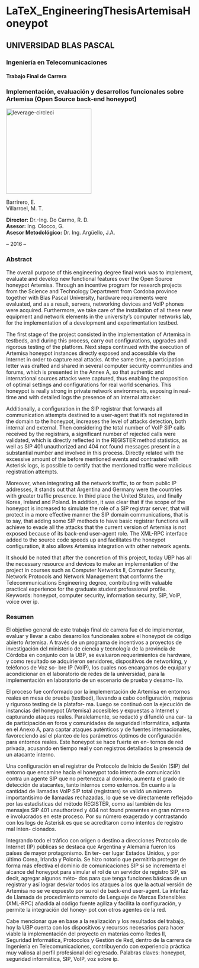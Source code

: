 # LaTeX_EngineeringThesisArtemisaHoneypot

## UNIVERSIDAD BLAS PASCAL
###  Ingeniería en Telecomunicaciones

#### Trabajo Final de Carrera

### Implementación, evaluación y desarrollos funcionales sobre Artemisa (Open Source back-end honeypot)

<div align="left">
  <img src="https://raw.githubusercontent.com/exequielrafaela/master/Figuras/Fig9.jpg" alt="leverage-circleci" width="230"/>
</div>

Barrirero, E. \
Villarroel, M. T.

**Director:** Dr.-Ing. Do Carmo, R. D. \
**Asesor:** Ing. Olocco, G. \
**Asesor Metodológico:** Dr. Ing. Argüello, J.A.

– 2016 –

### Abstract
The overall purpose of this engineering degree final work was to implement, evaluate and
develop new functional features over the Open Source honeypot Artemisa. Through an incentive
program for research projects from the Science and Technology Department from Cordoba
province together with Blas Pascal University, hardware requirements were evaluated, and as
a result, servers, networking devices and VoIP phones were acquired. Furthermore, we take
care of the installation of all these new equipment and network elements in the university’s
computer networks lab, for the implementation of a development and experimentation testbed.


The first stage of the project consisted in the implementation of Artemisa in testbeds, and during
this process, carry out configurations, upgrades and rigorous testing of the platform. Next steps
continued with the execution of Artemisa honeypot instances directly exposed and accessible
via the Internet in order to capture real attacks. At the same time, a participation letter was
drafted and shared in several computer security communities and forums, which is presented in
the Annex A, so that authentic and international sources attacks were captured, thus enabling
the proposition of optimal settings and configurations for real world scenarios. This honeypot is
really strong in private network environments, exposing in real-time and with detailed logs the
presence of an internal attacker. 

Additionally, a configuration in the SIP registrar that forwards
all communication attempts destined to a user-agent that it’s not registered in the domain to the
honeypot, increases the level of attacks detection, both internal and external. Then considering
the total number of VoIP SIP calls received by the registrars, a significant number of rejected
calls were validated, which is directly reflected in the REGISTER method statistics, as well as
SIP 401 unauthorized and 404 not found messages present in a substantial number and involved
in this process. Directly related with the excessive amount of the before mentioned events and
contrasted with Asterisk logs, is possible to certify that the mentioned traffic were malicious
registration attempts. 

Moreover, when integrating all the network traffic, to or from public IP
addresses, it stands out that Argentina and Germany were the countries with greater traffic
presence. In third place the United States, and finally Korea, Ireland and Poland. In addition, it
was clear that if the scope of the honeypot is increased to simulate the role of a SIP registrar
server, that will protect in a more effective manner the SIP domain communications, that is to
say, that adding some SIP methods to have basic registrar functions will achieve to evade all the
attacks that the current version of Artemisa is not exposed because of its back-end user-agent
role. The XML-RPC interface added to the source code speeds up and facilitates the honeypot
configuration, it also allows Artemisa integration with other network agents. 

It should be noted
that after the concretion of this project, today UBP has all the necessary resource and devices
to make an implementation of the project in courses such as Computer Networks II, Computer
Security, Network Protocols and Network Management that conforms the Telecommunications
Engineering degree, contributing with valuable practical experience for the graduate student
professional profile.
Keywords: honeypot, computer security, information security, SIP, VoIP, voice over ip.

### Resumen
El objetivo general de este trabajo final de carrera fue el de implementar, evaluar y llevar
a cabo desarrollos funcionales sobre el honeypot de código abierto Artemisa. A través de un
programa de incentivos a proyectos de investigación del ministerio de ciencia y tecnología de
la provincia de Córdoba en conjunto con la UBP, se evaluaron requerimientos de hardware, y
como resultado se adquirieron servidores, dispositivos de networking, y teléfonos de Voz so-
bre IP (VoIP), los cuales nos encargamos de equipar y acondicionar en el laboratorio de redes
de la universidad, para la implementación en laboratorio de un escenario de prueba y desarro-
llo. 

El proceso fue conformado por la implementación de Artemisa en entornos reales en mesa
de prueba (testbed), llevando a cabo configuración, mejoras y riguroso testing de la platafor-
ma. Luego se continuó con la ejecución de instancias del honeypot (Artemisa) accesibles y
expuestas a Internet y capturando ataques reales. Paralelamente, se redactó y difundió una car-
ta de participación en foros y comunidades de seguridad informática, adjunta en el Anexo A,
para captar ataques auténticos y de fuentes internacionales, favoreciendo así el planteo de los
parámetros óptimos de configuración para entornos reales. Este honeypot se hace fuerte en en-
tornos de red privada, acusando en tiempo real y con registros detallados la presencia de un
atacante interno. 

Una configuración en el registrar de Protocolo de Inicio de Sesión (SIP) del
entorno que encamine hacia el honeypot todo intento de comunicación contra un agente SIP
que no pertenezca al dominio, aumenta el grado de detección de atacantes, tanto internos como
externos. En cuanto a la cantidad de llamadas VoIP SIP total (registrars) se validó un número
importantísimo de llamadas rechazadas, lo que se ve directamente reflejado por las estadísticas
del método REGISTER, como así también de los mensajes SIP 401 unauthorized y 404 not
found presentes en gran número e involucrados en este proceso. Por su número exagerado y
contrastando con los logs de Asterisk es que se acreditaron como intentos de registro mal inten-
cionados. 

Integrando todo el tráfico con origen o destino a direcciones Protocolo de Internet (IP)
públicas se destaca que Argentina y Alemania fueron los países de mayor protagonismo. En ter-
cer lugar Estados Unidos, y por último Corea, Irlanda y Polonia. Se hizo notorio que permitiría
proteger de forma más efectiva el dominio de comunicaciones SIP si se incrementa el alcance
del honeypot para simular el rol de un servidor de registro SIP, es decir, agregar algunos méto-
dos para que tenga funciones básicas de un registrar y así lograr desviar todos los ataques a
los que la actual versión de Artemisa no se ve expuesto por su rol de back-end user-agent. La
interfaz de Llamada de procedimiento remoto de Lenguaje de Marcas Extensibles (XML-RPC)
añadida al código fuente agiliza y facilita la configuración, y permite la integración del honey-
pot con otros agentes de la red. 

Cabe mencionar que en base a la realización y los resultados
del trabajo, hoy la UBP cuenta con los dispositivos y recursos necesarios para hacer viable la
implementación del proyecto en materias como Redes II, Seguridad Informática, Protocolos y
Gestión de Red, dentro de la carrera de Ingeniería en Telecomunicaciones, contribuyendo con
experiencia práctica muy valiosa al perfil profesional del egresado.
Palabras claves: honeypot, seguridad informática, SIP, VoIP, voz sobre ip.
